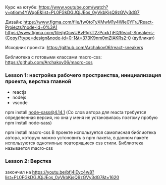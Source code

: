 Курс на ютубе:
https://www.youtube.com/watch?v=ptiom4YWqoE&list=PL0FGkDGJQjJEos_0yVkbKjsQ9zGVy3dG7

Дизайн: 
https://www.figma.com/file/fw0toTyXMwM1y4WIe0YFrJ/React-Projects?node-id=0%3A1
https://www.figma.com/file/gOcwUBvPlgkT2zPcxkTjFD/React-Sneakers-(Copy)?type=design&node-id=0-1&t=373K9nm0mZIAKRs2-0 (дубликат)

Исходник проекта: 
https://github.com/Archakov06/react-sneakers

Библиотека с готовыми классами macro-css: 
https://github.com/Archakov06/macro-css



### Lesson 1: настройка рабочего пространства, инициализация проекта, верстка главной
- reactjs
- nodejs
- vscode

npm install node-sass@4.14.1 (Со слов автора для reacta требуется определенная версия, но она у меня не установилась поэтому пробую npm install node-sass)

npm install macro-css В проекте используется самописная библиотека автора, которую можно устоновить в npm пакета, в данном пакете используются однотипные повторящиеся css стили. Библиотека называется macro-css



### Lesson 2: Верстка
закончил на https://youtu.be/bfj4lEyc4w8?list=PL0FGkDGJQjJEos_0yVkbKjsQ9zGVy3dG7&t=1620





